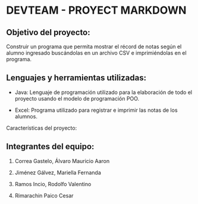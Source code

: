 # DEVTEAM - PROYECT MARKDOWN

## Objetivo del proyecto:

Construir un programa que permita mostrar el récord de notas según el alumno ingresado buscándolas en un archivo CSV e imprimiéndolas en el programa.

## Lenguajes y herramientas utilizadas:

*	Java: Lenguaje de programación utilizado para la elaboración de todo el proyecto usando el modelo de programación POO.

*	Excel: Programa utilizado para registrar e imprimir las notas de los alumnos.

Características del proyecto:
	
## Integrantes del equipo:

1.	Correa Gastelo, Álvaro Mauricio Aaron

2.	Jiménez Gálvez, Mariella Fernanda

3.	Ramos Incio, Rodolfo Valentino

4.	Rimarachin Paico Cesar